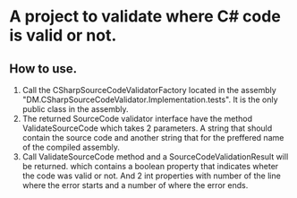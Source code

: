 # A project to validate where C# code is valid or not.

## How to use.
1. Call the CSharpSourceCodeValidatorFactory located in the assembly "DM.CSharpSourceCodeValidator.Implementation.tests".
   It is the only public class in the assembly.
2. The returned SourceCode validator interface have the method ValidateSourceCode which takes 2 parameters.
   A string that should contain the source code and another string that for the preffered name of the compiled assembly.
3. Call ValidateSourceCode method and a SourceCodeValidationResult will be returned. which contains a boolean property
   that indicates wheter the code was valid or not. And 2 int properties with number of the line where the error starts
   and a number of where the error ends.


